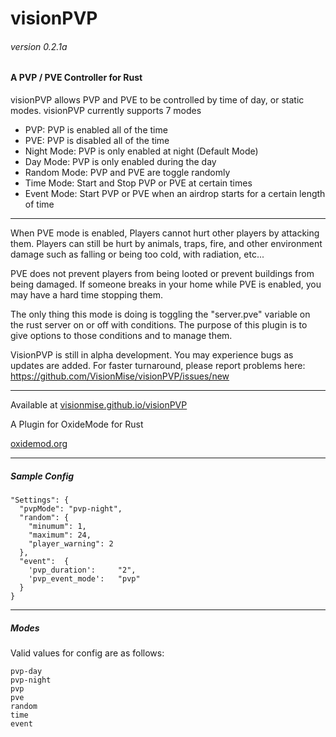# visionPVP

###### version 0.2.1a 

#### A PVP / PVE Controller for Rust

visionPVP allows PVP and PVE to be controlled by time of day, or static modes. visionPVP currently supports 7 modes

- PVP: PVP is enabled all of the time 
- PVE: PVP is disabled all of the time
- Night Mode: PVP is only enabled at night (Default Mode)
- Day Mode: PVP is only enabled during the day
- Random Mode: PVP and PVE are toggle randomly
- Time Mode: Start and Stop PVP or PVE at certain times
- Event Mode: Start PVP or PVE when an airdrop starts for a certain length of time

---

When PVE mode is enabled, Players cannot hurt other players by attacking them. Players can still be hurt by animals, traps, fire, and other environment damage such as falling or being too cold, with radiation, etc...

PVE does not prevent players from being looted or prevent buildings from being damaged. If someone breaks in your home while PVE is enabled, you may have a hard time stopping them.

The only thing this mode is doing is toggling the "server.pve" variable on the rust server on or off with conditions. The purpose of this plugin is to give options to those conditions and to manage them.

VisionPVP is still in alpha development. You may experience bugs as updates are added. For faster turnaround, please report problems here:
https://github.com/VisionMise/visionPVP/issues/new

---

Available at 
[visionmise.github.io/visionPVP](http://visionmise.github.io/visionPVP/)

A Plugin for OxideMode for Rust

[oxidemod.org](http://oxidemod.org)


---

##### Sample Config

    "Settings": {
      "pvpMode": "pvp-night",
      "random": {
      	"minumum": 1,
      	"maximum": 24,
      	"player_warning": 2
      },
      "event": 	{
      	'pvp_duration':     "2",
        'pvp_event_mode':   "pvp"
      }
    }

---

##### Modes

Valid values for config are as follows:

    pvp-day
    pvp-night
    pvp
    pve
    random
    time
    event

